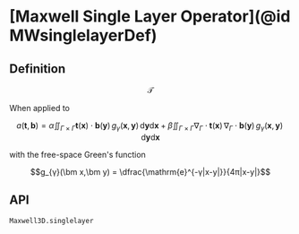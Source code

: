 
# [Maxwell Single Layer Operator](@id MWsinglelayerDef)

## Definition

```math
\bm{\mathcal{T}}
```


When applied to 
```math
a(\bm t, \bm b) = α ∬_{\Gamma \times \Gamma} \bm t(\bm x) ⋅ \bm b(\bm y) \, g_γ(\bm x,\bm y) \,\mathrm{d}\bm y \mathrm{d}\bm x + β ∬_{Γ×Γ} ∇_Γ⋅\bm t(\bm x) \,  ∇_Γ⋅\bm b(\bm y) \, g_γ(\bm x,\bm y) \,\mathrm{d}\bm y \mathrm{d}\bm x
```

with the free-space Green's function

```math
g_{γ}(\bm x,\bm y) = \dfrac{\mathrm{e}^{-γ|x-y|}}{4π|x-y|}
```

## API

```@docs
Maxwell3D.singlelayer
```